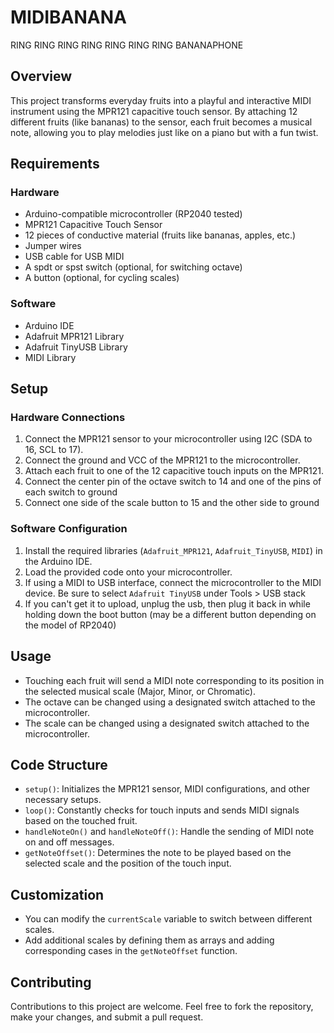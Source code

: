 # MIDIBANANA

RING RING RING RING RING RING RING BANANAPHONE

## Overview

This project transforms everyday fruits into a playful and interactive MIDI instrument using the MPR121 capacitive touch sensor. By attaching 12 different fruits (like bananas) to the sensor, each fruit becomes a musical note, allowing you to play melodies just like on a piano but with a fun twist.

## Requirements

### Hardware

- Arduino-compatible microcontroller (RP2040 tested)
- MPR121 Capacitive Touch Sensor
- 12 pieces of conductive material (fruits like bananas, apples, etc.)
- Jumper wires
- USB cable for USB MIDI
- A spdt or spst switch (optional, for switching octave)
- A button (optional, for cycling scales)

### Software

- Arduino IDE
- Adafruit MPR121 Library
- Adafruit TinyUSB Library
- MIDI Library

## Setup

### Hardware Connections

1. Connect the MPR121 sensor to your microcontroller using I2C (SDA to 16, SCL to 17).
2. Connect the ground and VCC of the MPR121 to the microcontroller.
3. Attach each fruit to one of the 12 capacitive touch inputs on the MPR121.
4. Connect the center pin of the octave switch to 14 and one of the pins of each switch to ground
6. Connect one side of the scale button to 15 and the other side to ground

### Software Configuration

1. Install the required libraries (`Adafruit_MPR121`, `Adafruit_TinyUSB`, `MIDI`) in the Arduino IDE.
2. Load the provided code onto your microcontroller. 
3. If using a MIDI to USB interface, connect the microcontroller to the MIDI device. Be sure to select `Adafruit TinyUSB` under Tools > USB stack
4. If you can't get it to upload, unplug the usb, then plug it back in while holding down the boot button (may be a different button depending on the model of RP2040)

## Usage

- Touching each fruit will send a MIDI note corresponding to its position in the selected musical scale (Major, Minor, or Chromatic).
- The octave can be changed using a designated switch attached to the microcontroller.
- The scale can be changed using a designated switch attached to the microcontroller.

## Code Structure

- `setup()`: Initializes the MPR121 sensor, MIDI configurations, and other necessary setups.
- `loop()`: Constantly checks for touch inputs and sends MIDI signals based on the touched fruit.
- `handleNoteOn()` and `handleNoteOff()`: Handle the sending of MIDI note on and off messages.
- `getNoteOffset()`: Determines the note to be played based on the selected scale and the position of the touch input.

## Customization

- You can modify the `currentScale` variable to switch between different scales.
- Add additional scales by defining them as arrays and adding corresponding cases in the `getNoteOffset` function.

## Contributing

Contributions to this project are welcome. Feel free to fork the repository, make your changes, and submit a pull request.
